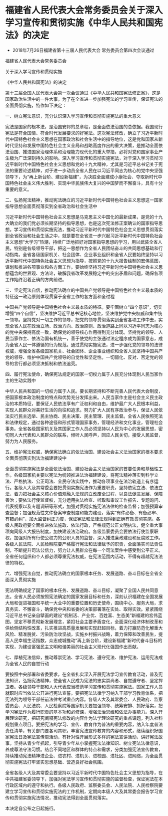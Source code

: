 # 福建省人民代表大会常务委员会关于深入学习宣传和贯彻实施《中华人民共和国宪法》的决定

- 2018年7月26日福建省第十三届人民代表大会
  常务委员会第四次会议通过

<!-- INFO END -->

福建省人民代表大会常务委员会

关于深入学习宣传和贯彻实施

《中华人民共和国宪法》的决定

第十三届全国人民代表大会第一次会议通过《中华人民共和国宪法修正案》，这是国家政治生活中的一件大事。为了在全省进一步加强宪法的学习宣传，保证宪法的全面贯彻实施，特作如下决定：

一、树立宪法意识，充分认识深入学习宣传和贯彻实施宪法的重大意义

宪法是国家的根本法，是治国安邦的总章程，是全面依法治国的总依据。我国现行宪法是符合国情、符合时代发展要求的好宪法。这次宪法修改，确立了习近平新时代中国特色社会主义思想在国家政治和社会生活中的指导地位，这是党和国家从新时代坚持和发展中国特色社会主义全局和战略高度作出的重大决策，是推动全面依法治国、推进国家治理体系和治理能力现代化的重大举措，必将对党和国家事业产生极为广泛深刻持久的影响。深入学习宣传和贯彻实施宪法，对于深入学习贯彻习近平新时代中国特色社会主义思想和党的十九大精神，尤其是习近平总书记关于宪法的重要论述精神，对于进一步动员全省人民在以习近平同志为核心的党中央坚强领导下，为“再上新台阶、建设新福建”，为决胜全面建成小康社会、夺取新时代中国特色社会主义伟大胜利、实现中华民族伟大复兴的中国梦而不懈奋斗，具有十分重要的意义。

二、弘扬宪法精神，推动宪法确立的习近平新时代中国特色社会主义思想这一国家指导思想全面贯彻落实到全省政治和社会生活中

习近平新时代中国特色社会主义思想是马克思主义中国化的最新成果，是党的十九大确立的我们党必须长期坚持的指导思想，也是这次宪法修正案确认的国家指导思想。学习宣传和贯彻实施宪法，推动习近平新时代中国特色社会主义思想贯彻落实到全省政治和社会生活之中，就是要在全省进一步兴起习近平新时代中国特色社会主义思想“大学习”热潮，持续广泛地抓好对国家指导思想的学习，用以武装全省人民，特别是各级领导干部，把这一思想作为全省人民团结奋斗的共同思想基础和行动指南。全省各级国家机关、社会团体、企业事业组织和全省人民要始终坚持以习近平新时代中国特色社会主义思想为指导，按照党的十九大报告绘制的宏伟蓝图，谋划和推进各项事业和各方面工作。要始终坚持习近平新时代中国特色社会主义思想蕴含的世界观、方法论，破解我省改革发展稳定中的突出矛盾和问题，确保各项工作始终沿着正确的方向前进。

三、坚定宪法自信，推动宪法确立的中国共产党领导是中国特色社会主义最本质的特征这一政治原则体现贯穿于全省工作的各方面和全过程

中国共产党领导是中国特色社会主义最本质的特征。要牢固树立“四个意识”，切实增强“四个自信”，坚决维护习近平总书记核心地位，坚决维护党中央权威和集中统一领导。坚持党对一切工作的领导，把党的领导贯彻落实到全省各项工作中去，实现全省人民在政治立场、政治方向、政治原则、政治道路上同以习近平同志为核心的党中央保持高度一致，确保党的领导核心作用得到充分体现。坚持党的领导、人民当家作主、依法治国有机统一，善于使党的主张通过法定程序成为国家意志，成为全省人民一体遵循的行为规范。通过贯彻实施宪法，进一步强化党的领导的法律权威，增强全省各级国家机关、社会团体、企业事业组织和全省人民坚持中国共产党的领导、维护中国共产党领导的自觉性和坚定性。一切弱化、反对、否定党的领导的言行都必须坚决抵制和依法追究。

四、履行宪法使命，确保宪法规定的国家一切权力属于人民充分体现到人民当家作主的生动实践中

中华人民共和国的一切权力属于人民。要长期坚持和不断完善人民代表大会制度，把国家根本政治制度的特点和优势充分发挥出来。人民当家作主是社会主义民主政治的本质特征，要保证人民依法享有广泛权利和自由，维护最广大人民根本利益，实现人民群众对美好生活的向往和追求。努力扩大人民有序政治参与，保证人民依法实行民主选举、民主协商、民主决策、民主管理、民主监督。全省人民依照宪法和法律规定，通过各种途径和形式管理国家事务，管理经济和文化事业，管理社会事务。全省各级国家机关及其国家工作人员必须坚持以人民为中心的发展思想，密切同人大代表和人民群众的联系，倾听人民呼声，回应人民关切，接受人民监督，努力为人民服务。

五、维护宪法权威，确保宪法确立的依法治国、建设社会主义法治国家的根本要求全面贯彻落实到法治福建建设中

全面贯彻实施宪法是全面依法治国、建设社会主义法治国家的首要任务和基础性工作。各级国家机关要以宪法为统领推进法治福建建设，将宪法精神落实到科学立法、严格执法、公正司法、全民守法实践中，推动各项事业在法治轨道上有序运行。各级人大及其常委会要把贯彻实施宪法作为重要职责，坚持依宪立法、依法立法，着力把社会主义核心价值观融入法规的立改废全过程，以良法促进发展、保障善治；要依法行使监督权，充分运用执法检查、听取和审议工作报告、专题询问、代表视察以及专题调研等形式，加强对贯彻实施宪法法律的检查监督；加强预算审查监督；加强规范性文件备案审查制度和能力建设，落实“有件必备、有备必审、有错必纠”，加大监督纠正力度，保证宪法和法律法规得到正确有效贯彻实施。各级人民政府要全面推进依法施政、依法行政，严格规范公正文明执法，健全重大事项向同级人大报告制度，加快建设法治政府。各级监察委员会要依法行使监察职权，加强对所有行使公权力的公职人员的监督，深入推进廉政建设和反腐败工作。各级人民法院、人民检察院要严格履行宪法和法律赋予的职责，全面落实司法责任制，不断提升司法公信力，努力让人民群众在每一个司法案件中感受到公平正义。全省任何组织和个人都必须尊重宪法权威，在宪法范围内活动，不得有超越宪法法律的特权。

六、增强宪法自觉，推动宪法确立的国家根本任务、发展道路、奋斗目标在全省全面深入贯彻实施

宪法明确规定了国家的根本任务、发展道路、奋斗目标，凝聚了全国人民共同意志。全省人民必须按照宪法确定的国家发展目标和任务，深刻认识福建在全国发展大局和促进祖国和平统一大业中的重要位置和历史使命，围绕中心、服务大局，求真务实、不懈奋斗，确保党中央和省委的决策部署落在实处、取得实效。紧紧围绕习近平总书记亲自擘画的建设“机制活、产业优、百姓富、生态美”新福建的宏伟蓝图，坚定不移贯彻新发展理念，紧扣社会主要矛盾变化，全面深化经济体制改革和供给侧结构性改革，扎实推进高质量发展和实现赶超目标，着力打赢防范化解重大风险、精准脱贫、污染防治攻坚战，实施乡村振兴战略，着力保障和改善民生，提高人民幸福生活指数，众志成城推动“再上新台阶，建设新福建”新时代奋斗目标的实现，为建设富强民主文明和谐美丽的社会主义现代化强国作出贡献。

七、厚植宪法信仰，推动尊崇宪法、学习宪法、遵守宪法、维护宪法、运用宪法成为全省人民的自觉行动

要按照中央部署和省委要求，在全省扎实深入开展宪法学习宣传教育活动，普及宪法知识，弘扬宪法精神，使全省人民成为宪法的忠实崇尚者、自觉遵守者、坚定捍卫者。各级领导干部和人大代表应当模范学习宣传和贯彻实施宪法。国家工作人员就职时应当依法公开进行宪法宣誓。要把宪法法律学习纳入干部学习教育体系，把宪法列为领导干部任前法律考试重点内容。各级人大及其常委会、人民政府、监察委员会、人民法院、人民检察院等国家机关要加强领导、统筹安排、抓好落实，把学习宪法作为履行职责的基本功和必修课，增强法治思维和依法办事能力。深入开展理论研究，把研究阐释宪法修改的内容作为法学理论研究的重点课题，列入社科规划重点项目。要把宪法的学习、宣传、教育作为普法的重要内容，纳入年度普法责任清单，有关部门要各司其职，丰富宪法宣传教育的内容和形式，继续组织好国家宪法日及宪法宣传周活动，有针对性开展形式多样的宪法宣讲活动，讲好宪法故事。坚持从青少年抓起，引导青少年从小掌握宪法法律知识、树立宪法法律意识，养成尊法守法习惯。结合不同地区和群体的特点和需求，分类加强宪法宣传教育，持续推动宪法精神进企业、进农村、进机关、进校园、进社区、进网络，为全面贯彻实施宪法打牢坚实思想基础、营造良好社会氛围。

全省各级人大及其常委会要坚持以习近平新时代中国特色社会主义思想为指导，在中共福建省委领导下，加强对宪法学习宣传和贯彻实施的监督检查，保证宪法在本行政区域内的遵守和执行。各级人民政府、监察委员会、人民法院、人民检察院要建立学习宣传和贯彻实施宪法的工作机制，定期向本级人大及其常委会报告学习宣传和贯彻实施宪法情况，推动宪法得到全面贯彻落实。

本决定自公布之日起施行。
